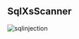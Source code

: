 ## SqlXsScanner 


![sqlinjection](https://github.com/user-attachments/assets/f45b7a08-24e7-4302-a634-ad1c662126d6)
